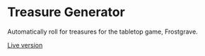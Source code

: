 # Treasure Generator

Automatically roll for treasures for the tabletop game, Frostgrave.

[Live version](https://wilderdan.github.io/Treasure_Generator/)
